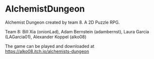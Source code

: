 # AlchemistDungeon
Alchemist Dungeon created by team 8. A 2D Puzzle RPG.

Team 8:
Bill Xia (onionLad), Adam Bernstein (adambernst), Laura Garcia (LAGarcia01), Alexander Koppel (alko08)

The game can be played and downloaded at https://alko08.itch.io/alchemists-dungeon
